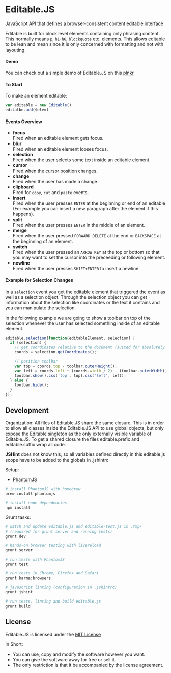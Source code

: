 Editable.JS
==========

JavaScript API that defines a browser-consistent content editable interface

Editable is built for block level elements containing only phrasing content. This normally means `p`, `h1`-`h6`, `blockquote` etc. elements. This allows editable to be lean and mean since it is only concerned with formatting and not with layouting.

#### Demo

You can check out a simple demo of Editable.JS on this [plnkr](http://plnkr.co/edit/12OUl7)

#### To Start

To make an element editable:

```javascript
var editable = new Editable()
editalbe.add($elem)
```

#### Events Overview

- **focus**  
  Fired when an editable element gets focus.
- **blur**  
  Fired when an editable element looses focus.
- **selection**  
  Fired when the user selects some text inside an editable element.
- **cursor**  
  Fired when the cursor position changes.
- **change**  
  Fired when the user has made a change.
- **clipboard**  
  Fired for `copy`, `cut` and `paste` events.
- **insert**  
  Fired when the user presses `ENTER` at the beginning or end of an editable (For example you can insert a new paragraph after the element if this happens).
- **split**  
  Fired when the user presses `ENTER` in the middle of an element.
- **merge**  
  Fired when the user pressed `FORWARD DELETE` at the end or `BACKSPACE` at the beginning of an element.
- **switch**  
  Fired when the user pressed an `ARROW KEY` at the top or bottom so that you may want to set the cursor into the preceeding or following element.
- **newline**  
  Fired when the user presses `SHIFT+ENTER` to insert a newline.

#### Example for Selection Changes

In a `selection` event you get the editable element that triggered the event as well as a selection object. Through the selection object you can get information about the selection like coordinates or the text it contains and you can manipulate the selection.

In the following example we are going to show a toolbar on top of the selection whenever the user has selected something inside of an editable element.

```javascript
editable.selection(function(editableElement, selection) {
  if (selection) {
    // get coordinates relative to the document (suited for absolutely positioned elements)
    coords = selection.getCoordinates();

    // position toolbar
    var top = coords.top - toolbar.outerHeight();
    var left = coords.left + (coords.width / 2) - (toolbar.outerWidth() / 2);
    toolbar.show().css('top', top).css('left', left);
  } else {
    toolbar.hide();
  }
});
```


Development
-----------

Organization:
All files of Editable.JS share the same closure. This is in order to allow all classes inside the Editable.JS API to use global objects, but only expose the Editable singleton as the only externally visible variable of Editable.JS. To get a shared closure the files editable.prefix and editable.suffix wrap all code.

**JSHint** does not know this, so all variables defined directly in this editable.js scope have to be added to the globals in .jshintrc


Setup:

- [PhantomJS](http://phantomjs.org/)

```bash
# install PhantomJS with homebrew
brew install phantomjs

# install node dependencies
npm install
```


Grunt tasks:

```bash
# watch and update editable.js and editable-test.js in .tmp/
# (required for grunt server and running tests)
grunt dev

# hands-on browser testing with livereload
grunt server

# run tests with PhantomJS
grunt test

# run tests in Chrome, Firefox and Safari
grunt karma:browsers

# javascript linting (configuration in .jshintrc)
grunt jshint

# run tests, linting and build editable.js
grunt build
```

License
-------

Editable.JS is licensed under the [MIT License](LICENSE)

In Short:

- You can use, copy and modify the software however you want.
- You can give the software away for free or sell it.
- The only restriction is that it be accompanied by the license agreement.
